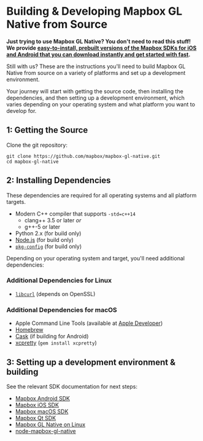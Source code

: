 # Building & Developing Mapbox GL Native from Source

**Just trying to use Mapbox GL Native? You don't need to read this stuff! We
provide [easy-to-install, prebuilt versions of the Mapbox SDKs for iOS and Android
that you can download instantly and get started with fast](https://www.mapbox.com/mobile/).**

Still with us? These are the instructions you'll need to build Mapbox GL Native
from source on a variety of platforms and set up a development environment.

Your journey will start with getting the source code, then installing the
dependencies, and then setting up a development environment, which varies
depending on your operating system and what platform you want to develop for.

## 1: Getting the Source

Clone the git repository:

    git clone https://github.com/mapbox/mapbox-gl-native.git
    cd mapbox-gl-native

## 2: Installing Dependencies

These dependencies are required for all operating systems and all platform
targets.

 - Modern C++ compiler that supports `-std=c++14`
   - clang++ 3.5 or later _or_
   - g++-5 or later
 - Python 2.x (for build only)
 - [Node.js](https://nodejs.org/) (for build only)
 - [`pkg-config`](https://wiki.freedesktop.org/www/Software/pkg-config/) (for build only)

Depending on your operating system and target, you'll need additional
dependencies:

### Additional Dependencies for Linux

 - [`libcurl`](http://curl.haxx.se/libcurl/) (depends on OpenSSL)

### Additional Dependencies for macOS

 - Apple Command Line Tools (available at [Apple Developer](https://developer.apple.com/downloads))
 - [Homebrew](http://brew.sh)
 - [Cask](http://caskroom.io/) (if building for Android)
 - [xcpretty](https://github.com/supermarin/xcpretty) (`gem install xcpretty`)

## 3: Setting up a development environment & building

See the relevant SDK documentation for next steps:

* [Mapbox Android SDK](platform/android/)
* [Mapbox iOS SDK](platform/ios/)
* [Mapbox macOS SDK](platform/macos/)
* [Mapbox Qt SDK](platform/qt/)
* [Mapbox GL Native on Linux](platform/linux/)
* [node-mapbox-gl-native](platform/node/)
